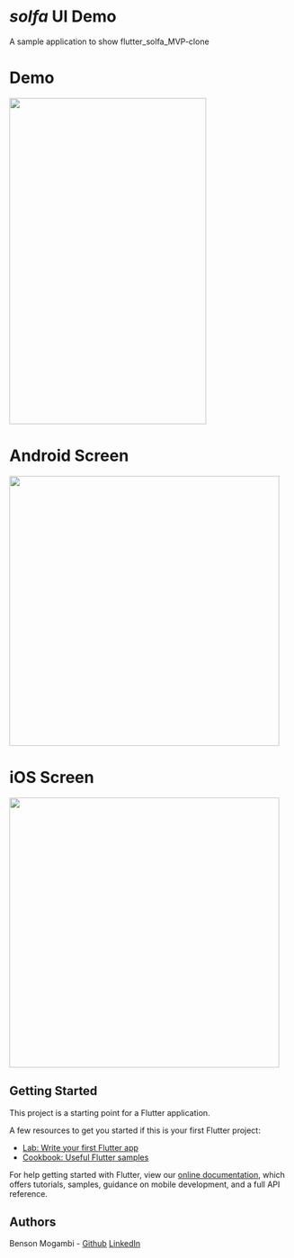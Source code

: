 # _solfa_ UI Demo

A sample application to show  flutter_solfa_MVP-clone

# Demo
<img height="580px" width="350px" src="https://github.com/flutter-devs/flutter_paytm_clone/blob/master/screens/demo.gif">



# Android Screen
<img height="480px" src="https://github.com/flutter-devs/flutter_paytm_clone/blob/master/screens/android1.png"> 


# iOS Screen
<img height="480px" src="https://github.com/flutter-devs/flutter_paytm_clone/blob/master/screens/iphone1.png">


## Getting Started

This project is a starting point for a Flutter application.

A few resources to get you started if this is your first Flutter project:

- [Lab: Write your first Flutter app](https://flutter.dev/docs/get-started/codelab)
- [Cookbook: Useful Flutter samples](https://flutter.dev/docs/cookbook)

For help getting started with Flutter, view our 
[online documentation](https://flutter.dev/docs), which offers tutorials, 
samples, guidance on mobile development, and a full API reference.

## Authors
Benson Mogambi - [Github](https://github.com/bensonmogambi)  [LinkedIn](https://www.linkedin.com/in/benson-mogambi-a5b201213/)
